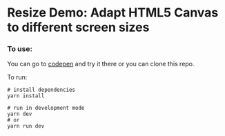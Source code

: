 # Resize Demo: Adapt HTML5 Canvas to different screen sizes


### To use:
You can go to [codepen](https://codepen.io/robotspacefish/full/BaKJzVG) and try it there or you can clone this repo.

To run:

```
# install dependencies
yarn install

# run in development mode
yarn dev
# or
yarn run dev

```